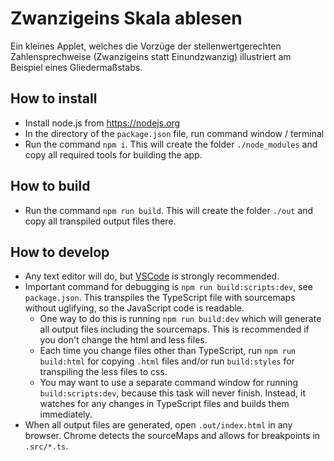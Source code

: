 
# Zwanzigeins Skala ablesen

Ein kleines Applet, welches die Vorzüge der stellenwertgerechten Zahlensprechweise (Zwanzigeins statt Einundzwanzig) illustriert am Beispiel eines Gliedermaßstabs.

## How to install

* Install node.js from <https://nodejs.org>
* In the directory of the `package.json` file, run command window / terminal
* Run the command `npm i`. This will create the folder `./node_modules` and copy all required tools for building the app.

## How to build

* Run the command `npm run build`. This will create the folder `./out` and copy all transpiled output files there.

## How to develop

* Any text editor will do, but [VSCode](https://code.visualstudio.com) is strongly recommended.
* Important command for debugging is `npm run build:scripts:dev`, see `package.json`. This transpiles the TypeScript file with sourcemaps without uglifying, so the JavaScript code is readable.
	* One way to do this is running `npm run build:dev` which will generate all output files including the sourcemaps. This is recommended if you don't change the html and less files.
	* Each time you change files other than TypeScript, run `npm run build:html` for copying `.html` files and/or run `build:styles` for transpiling the less files to css.
	* You may want to use a separate command window for running `build:scripts:dev`, because this task will never finish. Instead, it watches for any changes in TypeScript files and builds them immediately.
* When all output files are generated, open `.out/index.html` in any browser. Chrome detects the sourceMaps and allows for breakpoints in `.src/*.ts`.
